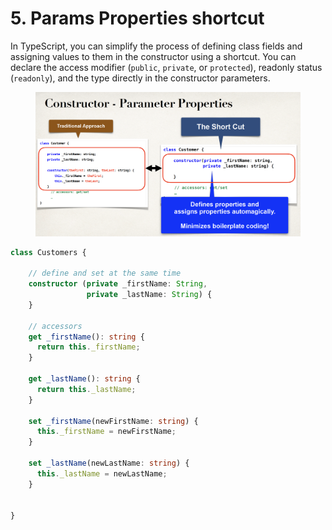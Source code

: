 # 5. Params Properties shortcut

In TypeScript, you can simplify the process of defining class fields and assigning values to them in the constructor using a shortcut. You can declare the access modifier (`public`, `private`, or `protected`), readonly status (`readonly`), and the type directly in the constructor parameters.

<figure><img src="../../.gitbook/assets/Screenshot 2023-10-28 at 4.48.25 PM.png" alt=""><figcaption></figcaption></figure>

```typescript
class Customers {
  
    // define and set at the same time
    constructor (private _firstName: String,
                 private _lastName: String) {
    }
    
    // accessors 
    get _firstName(): string {
      return this._firstName;           
    }
    
    get _lastName(): string {
      return this._lastName;
    }
    
    set _firstName(newFirstName: string) {
      this._firstName = newFirstName;
    }
    
    set _lastName(newLastName: string) {
      this._lastName = newLastName;
    }
    
    
}
```
